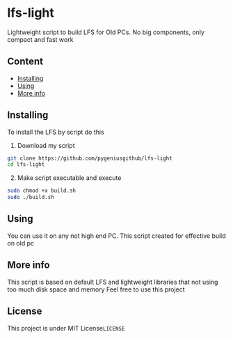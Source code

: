 # lfs-light
Lightweight script to build LFS for Old PCs. No big components, only compact and fast work

## Content
- [Installing](#installing)
- [Using](#using)
- [More info](#moreinfo)

## Installing
To install the LFS by script do this

1. Download my script
```bash
git clone https://github.com/pygeniusgithub/lfs-light
cd lfs-light
```
2. Make script executable and execute
```bash
sudo chmod +x build.sh
sudo ./build.sh
```
## Using
You can use it on any not high end PC. This script created for effective build on old pc

## More info
This script is based on default LFS and lightweight libraries that not using too much disk space and memory
Feel free to use this project

## License
This project is under MIT License`LICENSE`
